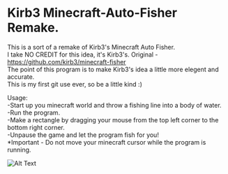 # Kirb3 Minecraft-Auto-Fisher Remake.
This is a sort of a remake of Kirb3's Minecraft Auto Fisher.                                                 
I take NO CREDIT for this idea, it's Kirb3's. Original - https://github.com/kirb3/minecraft-fisher                                    
The point of this program is to make Kirb3's idea a little more elegent and accurate.                              
This is my first git use ever, so be a little kind :)

Usage:                                                                        
-Start up you minecraft world and throw a fishing line into a body of water.                    
-Run the program.                                                       
-Make a rectangle by dragging your mouse from the top left corner to the bottom right corner.                                             
-Unpause the game and let the program fish for you!                                                       
*Important - Do not move your minecraft cursor while the program is running.

![Alt Text](https://github.com/prerikoth/Kirb3-s-Minecraft-Auto-Fisher./blob/master/ezgif.com-video-to-gif.gif)
